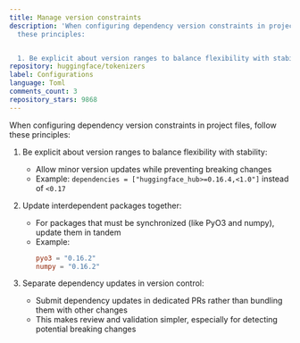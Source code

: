 ```yaml
---
title: Manage version constraints
description: 'When configuring dependency version constraints in project files, follow
  these principles:


  1. Be explicit about version ranges to balance flexibility with stability:'
repository: huggingface/tokenizers
label: Configurations
language: Toml
comments_count: 3
repository_stars: 9868
---
```


When configuring dependency version constraints in project files, follow these principles:

1. Be explicit about version ranges to balance flexibility with stability:
   - Allow minor version updates while preventing breaking changes
   - Example: `dependencies = ["huggingface_hub>=0.16.4,<1.0"]` instead of `<0.17`

2. Update interdependent packages together:
   - For packages that must be synchronized (like PyO3 and numpy), update them in tandem
   - Example: 
     ```toml
     pyo3 = "0.16.2"
     numpy = "0.16.2"
     ```

3. Separate dependency updates in version control:
   - Submit dependency updates in dedicated PRs rather than bundling them with other changes
   - This makes review and validation simpler, especially for detecting potential breaking changes